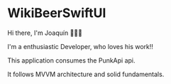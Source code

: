 # WikiBeerSwiftUI

Hi there, I'm Joaquín 🙋🏻‍♂️

I'm a enthusiastic Developer, who loves his work!!

This application consumes the PunkApi api.

It follows MVVM architecture and solid fundamentals.

<br />
